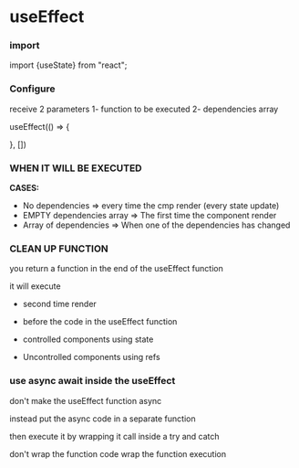 # useEffect 


### import 
import {useState} from "react";

### Configure

receive 2 parameters
1- function to be executed 
2- dependencies array 

useEffect(() => {

}, [])

### WHEN IT WILL BE EXECUTED 

**CASES:**
- No dependencies =>  every time the cmp render (every state update)
- EMPTY dependencies array => The first time the component render
- Array of dependencies => When one of the dependencies has changed 


### CLEAN UP FUNCTION 

you return a function in the end of the useEffect function

it will execute
- second time render 
- before the code in the useEffect function 



- controlled components 
  using state
-  Uncontrolled components 
  using refs 



### use async await inside the useEffect 


don't make the useEffect function async 

instead put the async code in a separate function 

then execute it by wrapping it call inside a try and catch 

don't wrap the function code wrap the function execution 